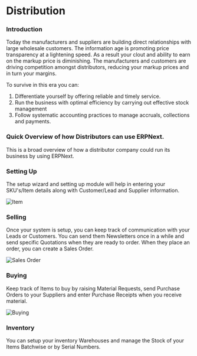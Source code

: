 # Distribution

### Introduction

Today the manufacturers and suppliers are building direct relationships with large wholesale customers. The information age is promoting price transparency at a lightening speed. As a result your clout and ability to earn on the markup price is diminishing. The manufacturers and customers are driving competition amongst distributors, reducing your markup prices and in turn your margins.

To survive in this era you can:

1. Differentiate yourself by offering reliable and timely service.
1. Run the business with optimal efficiency by carrying out effective stock management
1. Follow systematic accounting practices to manage accruals, collections and payments.

### Quick Overview of how Distributors can use ERPNext.

This is a broad overview of how a distributor company could run its business by using ERPNext.

### Setting Up

The setup wizard and setting up module will help in entering your SKU's/Item details along with Customer/Lead and Supplier information.

![Item](/assets/erpnext_org/images/erpnext/item-distributor.png)

### Selling

Once your system is setup, you can keep track of communication with your Leads or Customers. You can send them Newsletters once in a while and send specific Quotations when they are ready to order. When they place an order, you can create a Sales Order.

![Sales Order](/assets/erpnext_org/images/erpnext/sales-order-list-distributor.png)

### Buying

Keep track of Items to buy by raising Material Requests, send Purchase Orders to your Suppliers and enter Purchase Receipts when you receive material.

![Buying](/assets/erpnext_org/images/erpnext/supplier-quotation-list-distributor.png)


### Inventory

You can setup your inventory Warehouses and manage the Stock of your Items Batchwise or by Serial Numbers.

